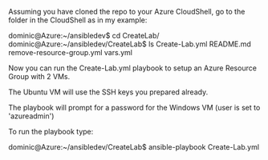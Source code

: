 Assuming you have cloned the repo to your Azure CloudShell, go to the folder in the CloudShell as in my example:

dominic@Azure:~/ansibledev$ cd CreateLab/
dominic@Azure:~/ansibledev/CreateLab$ ls
Create-Lab.yml  README.md  remove-resource-group.yml  vars.yml

Now you can run the Create-Lab.yml playbook to setup an Azure Resource Group with 2 VMs.

The Ubuntu VM will use the SSH keys you prepared already.

The playbook will prompt for a password for the Windows VM (user is set to 'azureadmin')

To run the playbook type:

dominic@Azure:~/ansibledev/CreateLab$ ansible-playbook Create-Lab.yml